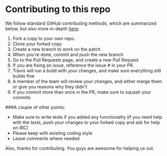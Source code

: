 Contributing to this repo
=========================

We follow standard GitHub contributing methods, which are summarized below, but also more in-depth [here](https://help.github.com/categories/63/articles):
1. Fork a copy to your own repo.
2. Clone your forked copy
3. Create a new branch to work on the patch
4. When you're done, commit and push the new branch
5. Go to the Pull Requests page, and create a new Pull Request
6. If you are fixing an issue, reference the issue # in your PR.
7. Travis will run a build with your changes, and make sure everything still builds fine
8. A member of the team will review your changes, and either merge them or give you reasons why they didn't
9. If you commit more than once in the PR, make sure to squash your commits

###A couple of other points:

* Make sure to write tests if you added any functionality (if you need help with the tests, push your changes to your forked copy and ask for help on IRC)
* Please keep with existing coding style
* Leave comments where needed

Also, thanks for contributing. You guys are awesome for helping us out.